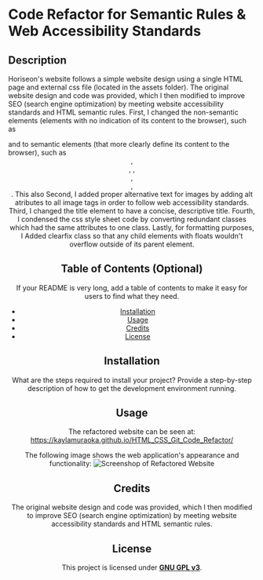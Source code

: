 # Code Refactor for Semantic Rules & Web Accessibility Standards

## Description

Horiseon's website follows a simple website design using a single HTML page and external css file (located in the assets folder). The original website design and code was provided, which I then modified to improve SEO (search engine optimization) by meeting website accessibility standards and HTML semantic rules. First, I changed the non-semantic elements (elements with no indication of its content to the browser), such as <div> and <span> to semantic elements (that more clearly define its content to the browser), such as <header>, <nav>, <content>, <aside>, <section>, <footer>. This also Second, I added proper alternative text for images by adding alt atributes to all image tags in order to follow web accessibility standards. Third, I changed the title element to have a concise, descriptive title. Fourth, I condensed the css style sheet code by converting redundant classes which had the same attributes to one class. Lastly, for formatting purposes, I Added clearfix class so that any child elements with floats wouldn't overflow outside of its parent element.

## Table of Contents (Optional)

If your README is very long, add a table of contents to make it easy for users to find what they need.

- [Installation](#installation)
- [Usage](#usage)
- [Credits](#credits)
- [License](#license)

## Installation

What are the steps required to install your project? Provide a step-by-step description of how to get the development environment running.

## Usage

The refactored website can be seen at: https://kaylamuraoka.github.io/HTML_CSS_Git_Code_Refactor/

The following image shows the web application's appearance and functionality:
![Screenshop of Refactored Website](./screencapture_of_website)

## Credits

The original website design and code was provided, which I then modified to improve SEO (search engine optimization) by meeting website accessibility standards and HTML semantic rules.

## License

This project is licensed under [**GNU GPL v3**](https://choosealicense.com/licenses/gpl-3.0/).
